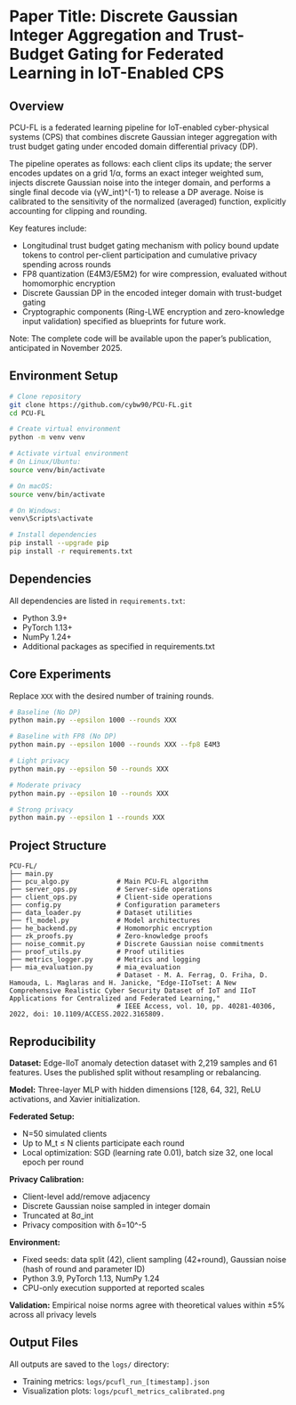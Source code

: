 # Paper Title:  Discrete Gaussian Integer Aggregation and Trust-Budget Gating for Federated Learning in IoT-Enabled CPS

## Overview

PCU-FL is a federated learning pipeline for IoT-enabled cyber-physical systems (CPS) that combines discrete Gaussian integer aggregation with trust budget gating under encoded domain differential privacy (DP). 

The pipeline operates as follows: each client clips its update; the server encodes updates on a grid 1/α, forms an exact integer weighted sum, injects discrete Gaussian noise into the integer domain, and performs a single final decode via (γW_int)^(-1) to release a DP average. Noise is calibrated to the sensitivity of the normalized (averaged) function, explicitly accounting for clipping and rounding.

Key features include:
- Longitudinal trust budget gating mechanism with policy bound update tokens to control per-client participation and cumulative privacy spending across rounds
- FP8 quantization (E4M3/E5M2) for wire compression, evaluated without homomorphic encryption
- Discrete Gaussian DP in the encoded integer domain with trust-budget gating
- Cryptographic components (Ring-LWE encryption and zero-knowledge input validation) specified as blueprints for future work.

Note: The complete code will be available upon the paper’s publication, anticipated in November 2025.

## Environment Setup

```bash
# Clone repository
git clone https://github.com/cybw90/PCU-FL.git
cd PCU-FL

# Create virtual environment
python -m venv venv

# Activate virtual environment
# On Linux/Ubuntu:
source venv/bin/activate

# On macOS:
source venv/bin/activate

# On Windows:
venv\Scripts\activate

# Install dependencies
pip install --upgrade pip
pip install -r requirements.txt
```

## Dependencies

All dependencies are listed in `requirements.txt`:
- Python 3.9+
- PyTorch 1.13+
- NumPy 1.24+
- Additional packages as specified in requirements.txt

## Core Experiments

Replace `XXX` with the desired number of training rounds.

```bash
# Baseline (No DP)
python main.py --epsilon 1000 --rounds XXX

# Baseline with FP8 (No DP)
python main.py --epsilon 1000 --rounds XXX --fp8 E4M3

# Light privacy
python main.py --epsilon 50 --rounds XXX

# Moderate privacy
python main.py --epsilon 10 --rounds XXX

# Strong privacy
python main.py --epsilon 1 --rounds XXX
```

## Project Structure

```
PCU-FL/
├── main.py                
├── pcu_algo.py            # Main PCU-FL algorithm
├── server_ops.py          # Server-side operations
├── client_ops.py          # Client-side operations
├── config.py              # Configuration parameters
├── data_loader.py         # Dataset utilities
├── fl_model.py            # Model architectures
├── he_backend.py          # Homomorphic encryption 
├── zk_proofs.py           # Zero-knowledge proofs 
├── noise_commit.py        # Discrete Gaussian noise commitments 
├── proof_utils.py         # Proof utilities 
├── metrics_logger.py      # Metrics and logging
├── mia_evaluation.py      # mia_evaluation
                           # Dataset - M. A. Ferrag, O. Friha, D. Hamouda, L. Maglaras and H. Janicke, "Edge-IIoTset: A New Comprehensive Realistic Cyber Security Dataset of IoT and IIoT Applications for Centralized and Federated Learning,"
                           # IEEE Access, vol. 10, pp. 40281-40306, 2022, doi: 10.1109/ACCESS.2022.3165809.
```
## Reproducibility

**Dataset:** Edge-IIoT anomaly detection dataset with 2,219 samples and 61 features. Uses the published split without resampling or rebalancing.

**Model:** Three-layer MLP with hidden dimensions [128, 64, 32], ReLU activations, and Xavier initialization.

**Federated Setup:** 
- N=50 simulated clients
- Up to M_t ≤ N clients participate each round
- Local optimization: SGD (learning rate 0.01), batch size 32, one local epoch per round

**Privacy Calibration:**
- Client-level add/remove adjacency
- Discrete Gaussian noise sampled in integer domain
- Truncated at 8σ_int
- Privacy composition with δ=10^-5

**Environment:**
- Fixed seeds: data split (42), client sampling (42+round), Gaussian noise (hash of round and parameter ID)
- Python 3.9, PyTorch 1.13, NumPy 1.24
- CPU-only execution supported at reported scales

**Validation:** Empirical noise norms agree with theoretical values within ±5% across all privacy levels

## Output Files

All outputs are saved to the `logs/` directory:
- Training metrics: `logs/pcufl_run_[timestamp].json`
- Visualization plots: `logs/pcufl_metrics_calibrated.png`
